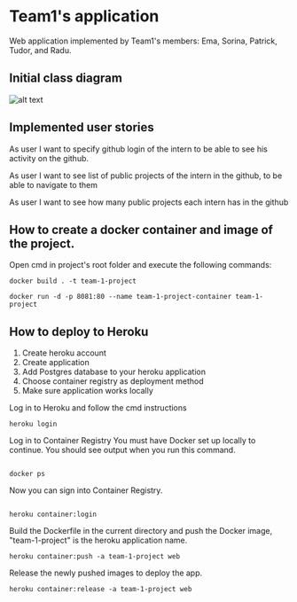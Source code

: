 # Team1's application
Web application implemented by Team1's members: Ema, Sorina, Patrick, Tudor, and Radu.

## Initial class diagram
![alt text](./team1ClassDiagram.png)

## Implemented user stories

As user I want to specify github login of the intern to be able to see his activity on the github.

As user I want to see list of public projects of the intern in the github, to be able to navigate to them

As user I want to see how many public projects each intern has in the github

## How to create a docker container and image of the project.
Open cmd in project's root folder and execute the following commands:

```
docker build . -t team-1-project 

```

```
docker run -d -p 8081:80 --name team-1-project-container team-1-project

```

## How to deploy to Heroku
1. Create heroku account
2. Create application
3. Add Postgres database to your heroku application
4. Choose container registry as deployment method
5. Make sure application works locally

Log in to Heroku and follow the cmd instructions
```
heroku login

```
Log in to Container Registry
You must have Docker set up locally to continue. You should see output when you run this command.
```

docker ps

```

Now you can sign into Container Registry.
```

heroku container:login

```

Build the Dockerfile in the current directory and push the Docker image, "team-1-project" is the heroku application name.
```
heroku container:push -a team-1-project web

```

Release the newly pushed images to deploy the app.
```
heroku container:release -a team-1-project web

```

